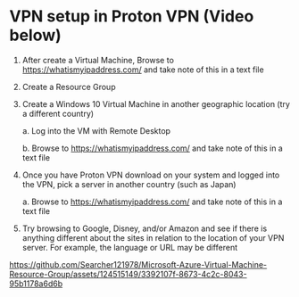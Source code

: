 #  VPN setup in Proton VPN (Video below)

 1. After create a Virtual Machine, Browse to https://whatismyipaddress.com/ and take note of this in a text file

 2. Create a Resource Group
    
 3. Create a Windows 10 Virtual Machine in another geographic location (try a different country)

    a. Log into the VM with Remote Desktop

    b. Browse to https://whatismyipaddress.com/ and take note of this in a text file

4. Once you have Proton VPN download on your system and logged into the VPN, pick a server in another country (such as Japan)

   a. Browse to https://whatismyipaddress.com/ and take note of this in a text file

5. Try browsing to Google, Disney, and/or Amazon and see if there is anything different about the sites in relation to the location of your VPN server. For example, the language or URL may be different


   

https://github.com/Searcher121978/Microsoft-Azure-Virtual-Machine-Resource-Group/assets/124515149/3392107f-8673-4c2c-8043-95b1178a6d6b
